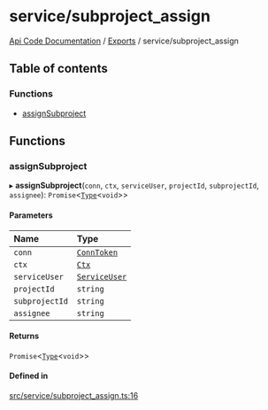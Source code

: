 # service/subproject\_assign
 
[Api Code Documentation](../README.md) / [Exports](../modules.md) / service/subproject\_assign

## Table of contents

### Functions

- [assignSubproject](service_subproject_assign.md#assignsubproject)

## Functions

### assignSubproject

▸ **assignSubproject**(`conn`, `ctx`, `serviceUser`, `projectId`, `subprojectId`, `assignee`): `Promise`\<[`Type`](result.md#type)\<`void`\>\>

#### Parameters

| Name | Type |
| :------ | :------ |
| `conn` | [`ConnToken`](service_conn.md#conntoken) |
| `ctx` | [`Ctx`](../interfaces/lib_ctx.Ctx.md) |
| `serviceUser` | [`ServiceUser`](../interfaces/service_domain_organization_service_user.ServiceUser.md) |
| `projectId` | `string` |
| `subprojectId` | `string` |
| `assignee` | `string` |

#### Returns

`Promise`\<[`Type`](result.md#type)\<`void`\>\>

#### Defined in

[src/service/subproject_assign.ts:16](https://github.com/openkfw/TruBudget/blob/d2b440c/api/src/service/subproject_assign.ts#L16)
